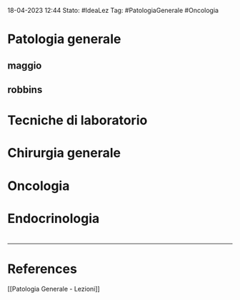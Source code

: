 18-04-2023 12:44
Stato: #IdeaLez
Tag: #PatologiaGenerale #Oncologia 

# Patologia generale
## maggio
## robbins



# Tecniche di laboratorio


# Chirurgia generale
# Oncologia 
# Endocrinologia 

# 




---
# References 

[[Patologia Generale - Lezioni]]